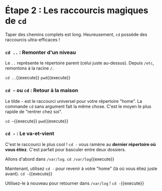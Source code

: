 # Étape 2 : Les raccourcis magiques de `cd`

Taper des chemins complets est long. Heureusement, `cd` possède des raccourcis ultra-efficaces !

### `cd ..` : Remonter d'un niveau

Le `..` représente le répertoire parent (celui juste au-dessus). Depuis `/etc`, remontons à la racine `/`.

`cd ..`{{execute}}
`pwd`{{execute}}

### `cd ~` ou `cd` : Retour à la maison

Le tilde `~` est le raccourci universel pour votre répertoire "home". La commande `cd` sans argument fait la même chose. C'est le moyen le plus rapide de "rentrer chez soi".

`cd ~`{{execute}}
`pwd`{{execute}}

### `cd -` : Le va-et-vient

C'est le raccourci le plus cool ! `cd -` vous ramène au **dernier répertoire où vous étiez**. C'est parfait pour basculer entre deux dossiers.

Allons d'abord dans `/var/log`.
`cd /var/log`{{execute}}

Maintenant, utilisez `cd -` pour revenir à votre "home" (là où vous étiez juste avant).
`cd -`{{execute}}

Utilisez-le à nouveau pour retourner dans `/var/log` !
`cd -`{{execute}}